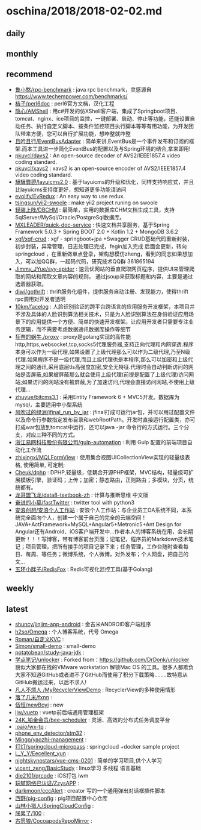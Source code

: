 # oschina/2018/2018-02-02.md



## daily



## monthly



## recommend

- [鲁小憨/rpc-benchmark](http://git.oschina.net/hank-whu/rpc-benchmark) : java rpc benchmark，灵感源自 https://www.techempower.com/benchmarks/
- [桔子/perl6doc](http://git.oschina.net/ijz/perl6doc) : perl6官方文档，汉化工程
- [隐心/AMShell](http://git.oschina.net/yisin/amshell) : 用c#开发的仿XShell客户端，集成了Springboot项目、tomcat、nginx、ice项目的监控，一键部署、启动、停止等功能，还能设置自动任务、执行自定义脚本、按条件监控项目执行脚本等等有用功能，为开发团队带来方便，您可以自行扩展功能，想咋整就咋整
- [且吟且行/EventBusAdapter](http://git.oschina.net/washmore/EventBusAdapter) : 简单来讲,EventBus是一个事件发布和订阅的框架.而本工具进一步简化EventBus的配置以及与Spring环境的结合,拿来即用!
- [pkuvcl/davs2](http://git.oschina.net/pkuvcl/davs2) : An open-source decoder of AVS2/IEEE1857.4 video coding standard.
- [pkuvcl/xavs2](http://git.oschina.net/pkuvcl/xavs2) : xavs2 is an open-source encoder of AVS2/IEEE1857.4 video coding standard.
- [驊驊龔頾/layuicms2.0](http://git.oschina.net/layuicms/layuicms2.0) : 基于layuicms的升级和优化，同样支持响应式，并且比layuicms支持度更好，想知道更多功能请访问
- [evolify/EvRedux](http://git.oschina.net/evolify/EvRedux) : An easy way to use redux.
- [tsingsun/yii2-swoole](http://git.oschina.net/tsingsun/yii2-swoole) : make yii2 project runing on swoole
- [轻装上阵/DBCHM](http://git.oschina.net/lztkdr/DBCHM) : 最简单，实用的数据库CHM文档生成工具，支持SqlServer/MySql/Oracle/PostgreSql数据库。
- [MXLEADER/quick-doc-service](http://git.oschina.net/mxleader/quick-doc-service) : 快速文档共享服务，基于Spring Framework 5.0.3 + Spring BOOT 2.0 + Kotlin 1.2 + MongoDB 3.6.2
- [xgf/xgf-crud](http://git.oschina.net/gf-8/xgf-crud) : xgf - springboot+jpa +Swagger CRUD基础代码重新封装，初步封装，异常管理，日志处理已完成，fegin加入完成 后面会更新，转向springcloud ，在重新做单点登录，架构想模仿zheng，看到的同志如果想加入，可以加QQ群，一起码代码，研究技术QQ群 361865194
- [Jimmy_JYue/syy-spider](http://git.oschina.net/yuejing/suyunyou-spider) : 速云优网站的垂直爬取网页程序，提供UI来管理爬取的网站和爬取文章内容的规则。 通过jsoup来获取标题和内容，主要是通过选着器获取。
- [diwi/gothrift](http://git.oschina.net/diwi/gothrift) : thrift服务化组件，提供服务自动注册、发现能力，使得thrift rpc调用对开发者透明
- [10km/facelog](http://git.oschina.net/l0km/facelog) : 人脸识别验证的跨平台跨语言的应用服务开发框架，本项目并不涉及具体的人脸识别算法相关技术，只是为人脸识别算法在身份验证应用场景下的应用提供一个方便、简单的快速开发框架。让应用开发者只需要专注业务逻辑，而不需要考虑数据通讯数据库操作等细节
- [狂奔的蜗牛./proxy](http://git.oschina.net/snail/proxy) : proxy是golang实现的高性能http,https,websocket,tcp,socks5代理服务器,支持正向代理和内网穿透.程序本身可以作为一级代理,如果设置了上级代理那么可以作为二级代理,乃至N级代理.如果程序不是一级代理,而且上级代理也是本程序,那么可以加密和上级代理之间的通讯,采用底层tls高强度加密,安全无特征.代理时会自动判断访问的网站是否屏蔽,如果被屏蔽那么就会使用上级代理(前提是配置了上级代理)访问网站;如果访问的网站没有被屏蔽,为了加速访问,代理会直接访问网站,不使用上级代理...
- [zhuyue/bitcms3.1](http://git.oschina.net/bitcms/bitcms3.1) : 采用Entity Framework 6 + MVC5开发。数据库为mysql，主要适用中小型系统
- [风吹过的绿洲/jfinal_run_by_jar](http://git.oschina.net/jay_jiang/jfinal_run_by_jar) : jfinal打成可运行jar包，并可以用过配置文件以及命令行参数指定发布目录和webRootPath。开发时直接运行配置类，亦可打成war包放到tomcat中运行，还可以java -jar 命令行的方式运行。三个分支，对应三种不同的方式。
- [浙江易网科技股份有限公司/gulp-automation](http://git.oschina.net/eoner/gulp-automation) : 利用 Gulp 配置的前端项目自动化工作流
- [zhixingxi/MQLFormView](http://git.oschina.net/mengqingling/MQLFormView) : 使用集合视图UICollectionView实现的轻量级表格, 使用简单, 可定制;
- [Cheuk/dphp](http://git.oschina.net/mutou_zone/dphp) : DPHP,轻量级，低耦合开源PHP框架，MVC结构，轻量级可扩展模板引擎，验证码；上传；加密；静态路由，正则路由；多模块，分页，统统都有。
- [龙哥盟飞龙/data8-textbook-zh](http://git.oschina.net/wizardforcel/data8-textbook-zh) : 计算与推断思维 中文版
- [奋进的小莫/fastTwitter](http://git.oschina.net/hupeng_admin/fastTwitter) : twitter tool with python3
- [安浪创想/安浪个人工作站](http://git.oschina.net/jiankian/AnnZone) : 安浪个人工作站：与企业员工OA系统不同，本系统完全面向个人，创建一个属于自己的完全的云端空间！JAVA+ActFramework+MySQL+Angular5+Metronic5+Ant Design for Angular还有Android、iOS客户端开发中...作者本人的博客系统在用，会长期更新！！！写博客，带有博客前台页面；记笔记，程序员的Markdown技术笔记；项目管理，把所有接手的项目记录下来；任务管理，工作台随时查看每日、每周、等任务；微博系统，个人微博，对外发布；个人网盘，把自己的文...
- [五环小胖子/RedisFox](http://git.oschina.net/zer0131/RedisFox) : Redis可视化监控工具(基于Golang)


## weekly



## latest

- [shuncy/jinjim-app-android](http://git.oschina.net/shuncy/jinjim-app-android) : 金吉米ANDROID客户端程序
- [h2so/Omega](http://git.oschina.net/h2so/omega) : 个人博客系统，代号 Omega
- [Roman/自定义KVC](http://git.oschina.net/romancao/ZiDingYiKVC) : 
- [Simon/small-demo](http://git.oschina.net/zhangxiangfeng/small-demo) : small-demo
- [potatobean/study-java-jdk](http://git.oschina.net/potatobeancox/study-java-jdk) : 
- [学点笔记/unlocker](http://git.oschina.net/class877/unlocker) : Forked from：https://github.com/DrDonk/unlocker 貌似大家都在找的VMware workstation 解锁Mac OS 的工具。很多人都欺负大家不知道GitHub或者进不了GitHub而使用了积分下载策略........故特意从GitHub搬运过来，以后不求人!
- [凡人不烦人 /MyRecyclerViewDemo](http://git.oschina.net/git.luohao.net/MyRecyclerViewDemo) : RecyclerView的多种使用情形
- [落了几米/fxnn](http://git.oschina.net/c-jimmy/fxnn) : 
- [伍恒/newBoyi](http://git.oschina.net/wuheng19910124/newBoyi) : new
- [ljw/vuetp](http://git.oschina.net/qq342855144/vuetp) : vuetp前后端通用管理框架
- [24K_铂金会员/bee-scheduler](http://git.oschina.net/kangroo/bee-scheduler) : 灵活、高效的分布式任务调度平台
- [:oaio/wx-tp](http://git.oschina.net/ksea/wx-tp) : 
- [phone_env_detector/stm32](http://git.oschina.net/phone_env_detector/stm32) : 
- [Mingo/yaozhi-management](http://git.oschina.net/minco1029/yaozhi-management) : 
- [灯灯/springcloud-micropass](http://git.oschina.net/iihanhan/springcloud-micropass) : springcloud +docker sample project
- [L_Y_Y/Eecellent_yun](http://git.oschina.net/YOUKU1111/Eecellent_yun) : 
- [nightskynostars/vue-cms-0201](http://git.oschina.net/YouLeYuanDeXiaoChou/vue-cms-0201) : 简单的学习项目,供个人学习
- [vicent_zeng/BasicStudy](http://git.oschina.net/vicent_zeng/BasicStudy) : linux学习 多线程 语言基础
- [die2101/qrcode](http://git.oschina.net/die2101/qrcode) : iOS打包 iwm
- [玩腻网络已认证/ZzysAPP](http://git.oschina.net/wanni868/ZzysAPP) : 
- [darkmoon/cccAlert](http://git.oschina.net/darkmoon/cccAlert) : creator 写的一个通用弹出对话框插件脚本
- [西野/pig-config](http://git.oschina.net/xiyecode/pig-config) : pig项目配置中心仓库
- [山林小猎人/SpringCloudConfig](http://git.oschina.net/china_hunter/SpringCloudConfig) : 
- [朕累了/100](http://git.oschina.net/ZhenLeiLiao/100) : 
- [古愿狼/CocoapodsRepoMirror](http://git.oschina.net/moshiwu/CocoapodsRepoMirror) : 
